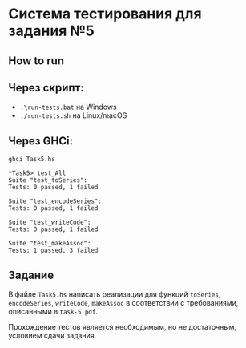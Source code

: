 Система тестирования для задания №5
===================================

How to run
----------

## Через скрипт:

* `.\run-tests.bat` на Windows
* `./run-tests.sh` на Linux/macOS

## Через GHCi:

```shell
ghci Task5.hs

*Task5> test_All
Suite "test_toSeries":
Tests: 0 passed, 1 failed

Suite "test_encodeSeries":
Tests: 0 passed, 1 failed

Suite "test_writeCode":
Tests: 0 passed, 1 failed

Suite "test_makeAssoc":
Tests: 1 passed, 3 failed
```

Задание
-------

В файле `Task5.hs` написать реализации для функций `toSeries`,
`encodeSeries`, `writeCode`, `makeAssoc` в соответствии с
требованиями, описанными в `task-5.pdf`.

Прохождение тестов является необходимым, но не достаточным, условием
сдачи задания.